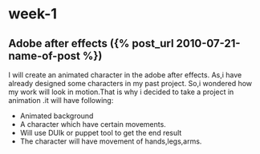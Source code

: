 # week-1
## Adobe after effects ({% post_url 2010-07-21-name-of-post %})
I will create an animated character in the adobe after effects. As,i have already designed some characters in my past project.
So,i wondered how my work will look in motion.That is why i decided to take a project in animation .it will have following:

* Animated background
* A character which have certain movements.
* Will use DUIk or puppet tool to get the end result
* The character will have movement of hands,legs,arms.
